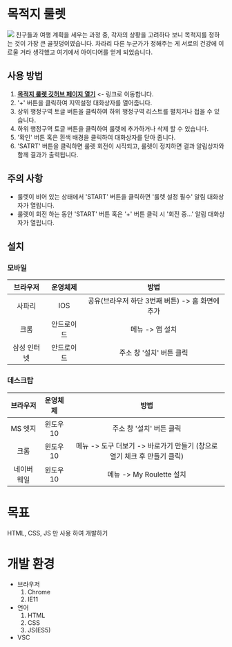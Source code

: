 # 목적지 룰렛
<img src="https://user-images.githubusercontent.com/71337000/126460249-db7f2e9f-be64-4bb0-8208-ea9fe7137518.gif">
친구들과 여행 계획을 세우는 과정 중, 각자의 상황을 고려하다 보니 목적지를 정하는 것이 가장 큰 골칫덩이였습니다. 차라리 다른 누군가가 정해주는 게 서로의 건강에 이로울 거라 생각했고 여기에서 아이디어를 얻게 되었습니다.

## 사용 방법
1. __[목적지 룰렛 깃허브 페이지 열기](https://ryujoonsik.github.io/Portfolio01/ "목적지 룰렛")__ <- 링크로 이동합니다.
2. '+' 버튼을 클릭하여 지역설정 대화상자를 열어줍니다.
3. 상위 행정구역 토글 버튼을 클릭하여 하위 행정구역 리스트를 펼치거나 접을 수 있습니다.
4. 하위 행정구역 토글 버튼을 클릭하여 룰렛에 추가하거나 삭제 할 수 있습니다.
5. '확인' 버튼 혹은 흰색 배경을 클릭하여 대화상자를 닫아 줍니다.
6. 'SATRT' 버튼을 클릭하면 룰렛 회전이 시작되고, 룰렛이 정지하면 결과 알림상자와 함께 결과가 출력됩니다.

## 주의 사항
+ 룰렛이 비어 있는 상태에서 'START' 버튼을 클릭하면 '룰렛 설정 필수' 알림 대화상자가 열립니다.
+ 룰렛이 회전 하는 동안 'START' 버튼 혹은 '+' 버튼 클릭 시 '회전 중...' 알림 대화상자가 열립니다.

## 설치
### 모바일
브라우저|운영체제|방법
:---:|:---:|:---:
사파리|IOS| 공유(브라우저 하단 3번째 버튼) -> 홈 화면에 추가
크롬|안드로이드| 메뉴 -> 앱 설치
삼성 인터넷|안드로이드| 주소 창 '설치' 버튼 클릭

### 데스크탑
브라우저|운영체제|방법
:---:|:---:|:---:
MS 엣지|윈도우 10| 주소 창 '설치' 버튼 클릭
크롬|윈도우 10| 메뉴 -> 도구 더보기 -> 바로가기 만들기 (창으로 열기 체크 후 만들기 클릭)
네이버 웨일|윈도우 10| 메뉴 -> My Roulette 설치

# 목표
HTML, CSS, JS 만 사용 하여 개발하기

# 개발 환경
* 브라우저
  1. Chrome
  2. IE11
* 언어
  1. HTML
  2. CSS
  3. JS(ES5)
* VSC

